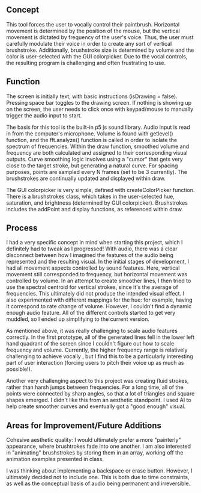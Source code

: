 ## Concept 
This tool forces the user to vocally control their paintbrush. Horizontal movement is determined by the position of the mouse, but the vertical movement is dictated by frequency of the user's voice. Thus, the user must carefully modulate their voice in order to create any sort of vertical brushstroke. Additionally, brushstroke size is determined by volume and the color is user-selected with the GUI colorpicker. Due to the vocal controls, the resulting program is challenging and often frustrating to use. 

## Function
The screen is initially text, with basic instructions (isDrawing = false). Pressing space bar toggles to the drawing screen. If nothing is showing up on the screen, the user needs to click once with keypad/mouse to manually trigger the audio input to start. 

The basis for this tool is the built-in p5 js sound library. Audio input is read in from the computer's microphone. Volume is found with getlevel() function, and the fft.analyze() function is called in order to isolate the spectrum of frequencies. Within the draw function, smoothed volume and frequency are both calculated and assigned to their corresponding visual outputs. Curve smoothing logic involves using a "cursor" that gets very close to the target stroke, but generating a natural curve. For spacing purposes, points are sampled every N frames (set to be 3 currently). The brushstrokes are continually updated and displayed within draw.

The GUI colorpicker is very simple, defined with createColorPicker function. There is a brushstrokes class, which takes in the user-selected hue, saturation, and brightness (determined by GUI colorpicker). Brushstrokes includes the addPoint and display functions, as referenced within draw.


## Process 
I had a very specific concept in mind when starting this project, which I definitely had to tweak as I progressed! With audio, there was a clear disconnect between how I imagined the features of the audio being represented and the resulting visual. In the initial stages of development, I had all movement aspects controlled by sound features. Here, vertical movement still corresponded to frequency, but horizontal movement was controlled by volume. In an attempt to create smoother lines, I then tried to use the spectral centroid for vertical strokes, since it's the average of frequencies. This ultimately did not produce the intended visual effect. I also experimented with different mappings for the hue: for example, having it correspond to rate change of volume. However, I couldn't find a dynamic enough audio feature. All of the different controls started to get very muddled, so I ended up simplifying to the current version. 

As mentioned above, it was really challenging to scale audio features correctly. In the first prototype, all of the generated lines fell in the lower left hand quadrant of the screen since I couldn't figure out how to scale frequency and volume. Currently, the higher frequency range is relatively challenging to achieve vocally , but I find this to be a particularly interesting part of user interaction (forcing users to pitch their voice up as much as possible!).

Another very challenging aspect to this project was creating fluid strokes, rather than harsh jumps between frequencies. For a long time, all of the points were connected by sharp angles, so that a lot of triangles and square shapes emerged. I didn't like this from an aesthetic standpoint. I used AI to help create smoother curves and eventually got a "good enough" visual.   

## Areas for Improvement/Future Additions
Cohesive aesthetic quality: I would ultimately prefer a more "painterly" appearance, where brushtrokes fade into one another. I am also interested in "animating" brushstrokes by storing them in an array, working off the animation examples presented in class. 

I was thinking about implementing a backspace or erase button. However, I ultimately decided not to include one. This is both due to time constraints, as well as the conceptual basis of audio being permanent and irreversible.  
